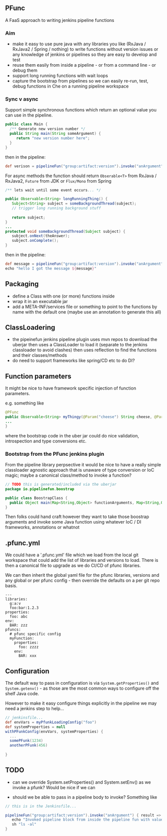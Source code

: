 ## PFunc

A FaaS approach to writing jenkins pipeline functions

### Aim

* make it easy to use pure java with any libraries you like (RxJava / RxJava2 / Spring / nothing) to write functions without version issues or any knowledge of jenkins or pipelines so they are easy to develop and test
* reuse them easily from inside a pipeline - or from a command line - or debug them
* support long running functions with wait loops
* capture the bootstrap from pipelines so we can easily re-run, test, debug functions in Che on a running pipeline workspace

### Sync v async

Support simple synchronous functions which return an optional value you can use in the pipeline.

```java
public class Main {
  /** Generate new version number */
  public String main(String someArgument) { 
     return "new version number here";
  }
}
```

then in the pipeline:
```groovy
def verison = pipelineFun("group:artifact:version").invoke("anArgument")
```

For async methods the function should return `Obserable<T>` from RxJava / RxJava2, `Future` from JDK or `Flux/Mono` from Spring

```java
/** lets wait until some event occurs... */

public Observable<String> longRunningThing() { 
   Subject<String> subject = someBackgroundThread(subject);
   // trigger long running background stuff
   
   return subject;
}
...
protected void someBackgroundThread(Subject subject) {
   subject.onNext(theAnswer);
   subject.onComplete();
}
```

then in the pipeline:
```groovy
def message = pipelineFun("group:artifact:version").invoke("anArgument")
echo "hello I got the message ${message}"
```

## Packaging

* define a Class with one (or more) functions inside
* wrap it in an executable jar
* add a META-INF/services file or something to point to the functions by name with the default one (maybe use an annotation to generate this all)

## ClassLoadering

* the pipeinefun jenkins pipeline plugin uses mvn repos to download the uberjar then uses a ClassLoader to load it (separate to the jenkins classloader to avoid clashes) then uses reflection to find the functions and their classes/methods
* do need to support frameworks like spring/CD etc to do DI?

## Function parameters

It might be nice to have framework specific injection of function parameters.

e.g. something like

```java
@PFunc
public Observable<String> myThingy(@Param("cheese") String cheese, @Param("foo") @NotNull Integer someCount) {
...
}
```

where the bootstrap code in the uber jar could do nice validation, introspection and type conversions etc.

### Bootstrap from the PFunc jenkins plugin

From the pipeline library perpsective it would be nice to have a really simple classloader agnostic approach that is unaware of type conversion or IoC magic; maybe a canonical class/method to invoke a function?

```java
// TODO this is generated/included via the uberjar
package io.pipelinefun.boostrap

public class BoostrapClass {
  public Object main(Map<String,Object> functionArguments, Map<String,Object> pipelineState, Map<String,String> env) {....}
}
```

Then folks could hand craft however they want to take those boostrap arguments and invoke some Java function using whatever IoC / DI frameworks, annotations or whatnot

## .pfunc.yml

We could have a '.pfunc.yml' file which we load from the local git workspace that could add the list of libraries and versions to load. There is then a canonical file to upgrade as we do CI/CD of pfunc libraries.

We can then inherit the global yaml file for the pfunc libraries, versions and any global or per pfunc config - then override the defaults on a per git repo basis.

    ---
    libraries:
      g:a:v
      foo:bar:1.2.3
    properties:
      foo: abc
    env:
      BAR: zzz
    pfuncs:
      # pfunc specific config
      myFunction:
        properties:
          foo: zzzz
        env:
          BAR: xxx


## Configuration

The default way to pass in configuration is via `System.getProperties()` and `System.getenv()` - as those are the most common ways to configure off the shelf Java code.

However to make it easy configure things explicitly in the pipeline we may need a jenkins step to help...

```groovy
// jenkinsfile...
def envVars = myPfunkLoadingConfig("foo")
def systemProperties = null
withPFunkConfig(envVars, systemProperties) {
  ...
  somePFunk(1234)
  anotherPFunk(456)
  
}
```

## TODO

* can we override System.setProperties() and System.setEnv() as we invoke a pfunk? Would be nice if we can

* should we be able to pass in a pipeline body to invoke? Something like

```groovy
// this is in the Jenkinsfile...

pipelineFun("group:artifact:version").invoke("anArgument") { result => 
   echo "Invoked pipeline block from inside the pipeline fun with value ${result}"
   sh "ls -al"
}
```